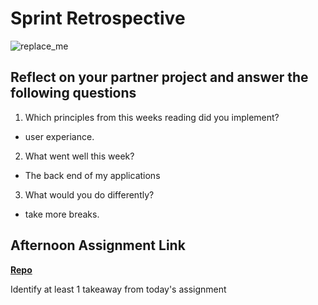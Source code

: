 # Sprint Retrospective

![replace_me](https://codeworks.blob.core.windows.net/public/assets/img/illustrations/placeholder.svg)

## Reflect on your partner project and answer the following questions

1. Which principles from this weeks reading did you implement?
  - user experiance.
2. What went well this week?
  - The back end of my applications
3. What would you do differently?
  - take more breaks.
## Afternoon Assignment Link

**[Repo](https://github.com/Parker-ward/<ASSIGNMENT_REPO>)**

Identify at least 1 takeaway from today's assignment
